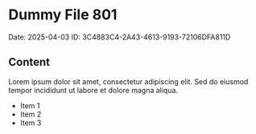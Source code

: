 # Dummy File 801

Date: 2025-04-03
ID: 3C4883C4-2A43-4613-9193-72106DFA811D

## Content

Lorem ipsum dolor sit amet, consectetur adipiscing elit.
Sed do eiusmod tempor incididunt ut labore et dolore magna aliqua.

* Item 1
* Item 2
* Item 3

